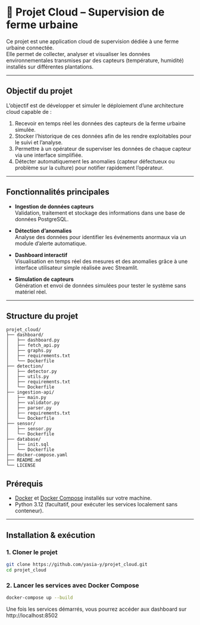 # 🌱 Projet Cloud – Supervision de ferme urbaine

Ce projet est une application cloud de supervision dédiée à une ferme urbaine connectée.  
Elle permet de collecter, analyser et visualiser les données environnementales transmises par des capteurs (température, humidité) installés sur différentes plantations.

---

## Objectif du projet

L’objectif est de développer et simuler le déploiement d’une architecture cloud capable de :

1. Recevoir en temps réel les données des capteurs de la ferme urbaine simulée.
2. Stocker l’historique de ces données afin de les rendre exploitables pour le suivi et l’analyse.
3. Permettre à un opérateur de superviser les données de chaque capteur via une interface simplifiée.
4. Détecter automatiquement les anomalies (capteur défectueux ou problème sur la culture) pour notifier rapidement l’opérateur.

---

## Fonctionnalités principales

- **Ingestion de données capteurs**  
  Validation, traitement et stockage des informations dans une base de données PostgreSQL.

- **Détection d’anomalies**  
  Analyse des données pour identifier les événements anormaux via un module d’alerte automatique.

- **Dashboard interactif**  
  Visualisation en temps réel des mesures et des anomalies grâce à une interface utilisateur simple réalisée avec Streamlit.

- **Simulation de capteurs**  
  Génération et envoi de données simulées pour tester le système sans matériel réel.

---

## Structure du projet

```
projet_cloud/
├── dashboard/
│   ├── dashboard.py
│   ├── fetch_api.py
│   ├── graphs.py
│   ├── requirements.txt
│   └── Dockerfile
├── detection/
│   ├── detector.py
│   ├── utils.py
│   ├── requirements.txt
│   └── Dockerfile
├── ingestion-api/
│   ├── main.py
│   ├── validator.py
│   ├── parser.py
│   ├── requirements.txt
│   └── Dockerfile
├── sensor/
│   ├── sensor.py
│   └── Dockerfile
├── database/
│   ├── init.sql
│   └── Dockerfile
├── docker-compose.yaml
├── README.md
└── LICENSE
```

## Prérequis

- [Docker](https://www.docker.com/) et [Docker Compose](https://docs.docker.com/compose/) installés sur votre machine.
- Python 3.12 (facultatif, pour exécuter les services localement sans conteneur).

---

## Installation & exécution

### 1. Cloner le projet

```bash
git clone https://github.com/yasia-y/projet_cloud.git
cd projet_cloud
```
### 2. Lancer les services avec Docker Compose

```bash
docker-compose up --build
```
Une fois les services démarrés, vous pourrez accéder aux dashboard sur http://localhost:8502


